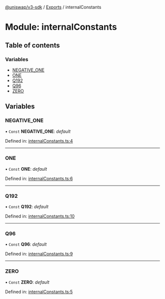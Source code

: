 [@uniswap/v3-sdk](../README.md) / [Exports](../modules.md) / internalConstants

# Module: internalConstants

## Table of contents

### Variables

- [NEGATIVE\_ONE](internalconstants.md#negative_one)
- [ONE](internalconstants.md#one)
- [Q192](internalconstants.md#q192)
- [Q96](internalconstants.md#q96)
- [ZERO](internalconstants.md#zero)

## Variables

### NEGATIVE\_ONE

• `Const` **NEGATIVE\_ONE**: *default*

Defined in: [internalConstants.ts:4](https://github.com/Uniswap/uniswap-v3-sdk/blob/4a7e393/src/internalConstants.ts#L4)

___

### ONE

• `Const` **ONE**: *default*

Defined in: [internalConstants.ts:6](https://github.com/Uniswap/uniswap-v3-sdk/blob/4a7e393/src/internalConstants.ts#L6)

___

### Q192

• `Const` **Q192**: *default*

Defined in: [internalConstants.ts:10](https://github.com/Uniswap/uniswap-v3-sdk/blob/4a7e393/src/internalConstants.ts#L10)

___

### Q96

• `Const` **Q96**: *default*

Defined in: [internalConstants.ts:9](https://github.com/Uniswap/uniswap-v3-sdk/blob/4a7e393/src/internalConstants.ts#L9)

___

### ZERO

• `Const` **ZERO**: *default*

Defined in: [internalConstants.ts:5](https://github.com/Uniswap/uniswap-v3-sdk/blob/4a7e393/src/internalConstants.ts#L5)
